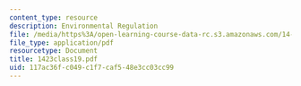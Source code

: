 ```yaml
---
content_type: resource
description: Environmental Regulation
file: /media/https%3A/open-learning-course-data-rc.s3.amazonaws.com/14-23-government-regulation-of-industry-spring-2003/117ac36fc049c1f7caf548e3cc03cc99_1423class19.pdf
file_type: application/pdf
resourcetype: Document
title: 1423class19.pdf
uid: 117ac36f-c049-c1f7-caf5-48e3cc03cc99
---
```

